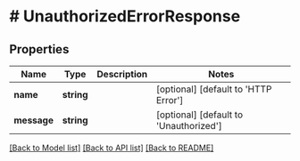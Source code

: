 # # UnauthorizedErrorResponse

## Properties

Name | Type | Description | Notes
------------ | ------------- | ------------- | -------------
**name** | **string** |  | [optional] [default to 'HTTP Error']
**message** | **string** |  | [optional] [default to 'Unauthorized']

[[Back to Model list]](../../README.md#models) [[Back to API list]](../../README.md#endpoints) [[Back to README]](../../README.md)

